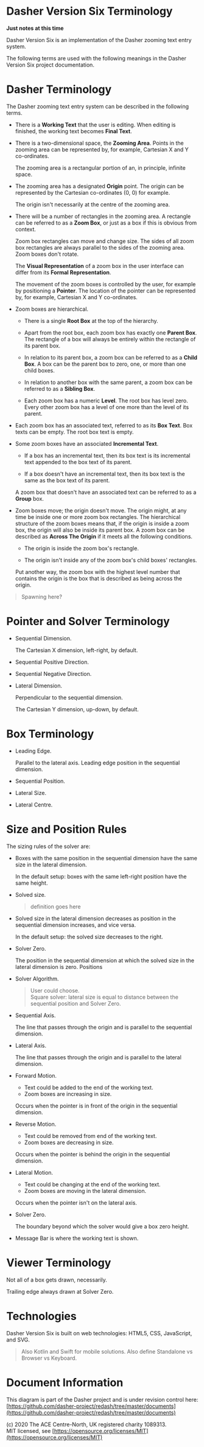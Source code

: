 # Dasher Version Six Terminology

**Just notes at this time**

Dasher Version Six is an implementation of the Dasher zooming text entry system.

The following terms are used with the following meanings in the Dasher Version
Six project documentation.




# Dasher Terminology
The Dasher zooming text entry system can be described in the following terms.

-   There is a **Working Text** that the user is editing. When editing is
    finished, the working text becomes **Final Text**.

-   There is a two-dimensional space, the **Zooming Area**. Points in the
    zooming area can be represented by, for example, Cartesian X and Y
    co-ordinates.

    The zooming area is a rectangular portion of an, in principle, infinite
    space.

-   The zooming area has a designated **Origin** point. The origin can be
    represented by the Cartesian co-ordinates (0, 0) for example.

    The origin isn't necessarily at the centre of the zooming area.

-   There will be a number of rectangles in the zooming area. A rectangle can be
    referred to as a **Zoom Box**, or just as a box if this is obvious from
    context.

    Zoom box rectangles can move and change size. The sides of all zoom box
    rectangles are always parallel to the sides of the zooming area. Zoom boxes
    don't rotate.

    The **Visual Representation** of a zoom box in the user interface can differ
    from its **Formal Representation**.




    The movement of the zoom boxes is controlled by the user, for example by
    positioning a **Pointer**. The location of the pointer can be represented
    by, for example, Cartesian X and Y co-ordinates.




-   Zoom boxes are hierarchical.

    -   There is a single **Root Box** at the top of the hierarchy.
    
    -   Apart from the root box, each zoom box has exactly one **Parent Box**.
        The rectangle of a box will always be entirely within the rectangle of
        its parent box.
    
    -   In relation to its parent box, a zoom box can be referred to as a
        **Child Box**. A box can be the parent box to zero, one, or more than
        one child boxes.

    -   In relation to another box with the same parent, a zoom box can be
        referred to as a **Sibling Box**.
    
    -   Each zoom box has a numeric **Level**. The root box has level zero.
        Every other zoom box has a level of one more than the level of its
        parent.

-   Each zoom box has an associated text, referred to as its **Box Text**. Box
    texts can be empty. The root box text is empty.

-   Some zoom boxes have an associated **Incremental Text**.

    -   If a box has an incremental text, then its box text is its incremental
        text appended to the box text of its parent.
    
    -   If a box doesn't have an incremental text, then its box text is the same
        as the box text of its parent.
    
    A zoom box that doesn't have an associated text can be referred to as a
    **Group** box.

-   Zoom boxes move; the origin doesn't move. The origin might, at any time be
    inside one or more zoom box rectangles. The hierarchical structure of the
    zoom boxes means that, if the origin is inside a zoom box, the origin will
    also be inside its parent box. A zoom box can be described as
    **Across The Origin** if it meets all the following conditions.

    -   The origin is inside the zoom box's rectangle.

    -   The origin isn't inside any of the zoom box's child boxes' rectangles.

    Put another way, the zoom box with the highest level number that contains
    the origin is the box that is described as being across the origin.


>   Spawning here?





# Pointer and Solver Terminology


-   Sequential Dimension.

    The Cartesian X dimension, left-right, by default.

-   Sequential Positive Direction.

-   Sequential Negative Direction.

-   Lateral Dimension.

    Perpendicular to the sequential dimension.

    The Cartesian Y dimension, up-down, by default.


# Box Terminology

-   Leading Edge.

    Parallel to the lateral axis. Leading edge position in the sequential
    dimension.

-   Sequential Position.

-   Lateral Size.

-   Lateral Centre.



# Size and Position Rules
The sizing rules of the solver are:

-   Boxes with the same position in the sequential dimension have the same size
    in the lateral dimension.

    In the default setup: boxes with the same left-right position have the same
    height.

-   Solved size.

    >   definition goes here

-   Solved size in the lateral dimension decreases as position in the sequential
    dimension increases, and vice versa.

    In the default setup: the solved size decreases to the right.

-   Solver Zero.

    The position in the sequential dimension at which the solved size in the
    lateral dimension is zero. Positions


-   Solver Algorithm.

    >   User could choose.  
    >   Square solver: lateral size is equal to distance between the sequential
    >   position and Solver Zero.



-   Sequential Axis.

    The line that passes through the origin and is parallel to the sequential
    dimension.

-   Lateral Axis.

    The line that passes through the origin and is parallel to the lateral
    dimension.

-   Forward Motion.

    -   Text could be added to the end of the working text.
    -   Zoom boxes are increasing in size.

    Occurs when the pointer is in front of the origin in the sequential
    dimension.

-   Reverse Motion.

    -   Text could be removed from end of the working text.
    -   Zoom boxes are decreasing in size.

    Occurs when the pointer is behind the origin in the sequential dimension.


-   Lateral Motion.

    -   Text could be changing at the end of the working text.
    -   Zoom boxes are moving in the lateral dimension.

    Occurs when the pointer isn't on the lateral axis.

-   Solver Zero.

    The boundary beyond which the solver would give a box zero height.



-   Message Bar is where the working text is shown.


# Viewer Terminology

Not all of a box gets drawn, necessarily.

Trailing edge always drawn at Solver Zero.


# Technologies
Dasher Version Six is built on web technologies: HTML5, CSS,
JavaScript, and SVG.

>   Also Kotlin and Swift for mobile solutions. Also define Standalone vs
>   Browser vs Keyboard.




# Document Information
This diagram is part of the Dasher project and is under revision control here:  
[https://github.com/dasher-project/redash/tree/master/documents](https://github.com/dasher-project/redash/tree/master/documents)

(c) 2020 The ACE Centre-North, UK registered charity 1089313.  
MIT licensed, see [https://opensource.org/licenses/MIT](https://opensource.org/licenses/MIT)
